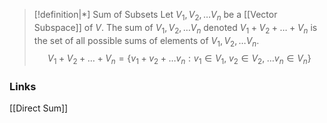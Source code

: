 >[!definition|*] Sum of Subsets
> Let $V_1, V_2, \dots V_n$ be a [[Vector Subspace]] of $V$. The sum of $V_1, V_2, \dots V_n$ denoted $V_1 + V_2 + \dots + V_n$ is the set of all possible sums of elements of $V_1, V_2, \dots V_n$.$$V_1 + V_2 + \dots + V_n = \{ v_1 + v_2 + \dots v_n : v_1 \in V_1, \; v_2 \in V_2, \; \dots v_n \in V_n\}$$

### Links
[[Direct Sum]]